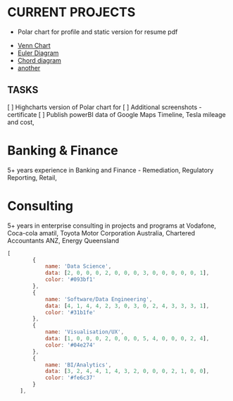 # CURRENT PROJECTS #
* Polar chart for profile and static version for resume pdf
- [Venn Chart](https://jscharting.com/examples/chart-types/venn/icon-groups/#)
- [Euler Diagram](https://upset.js.org/chartjs-chart-venn/examples/)
- [Chord diagram](https://jsfiddle.net/t2g3je69/)
- [another](https://jsfiddle.net/kelvinau/geuL3vnp/)

## TASKS
[ ] Highcharts version of Polar chart for
[ ] Additional screenshots - certificate
[ ] Publish powerBI data of Google Maps Timeline, Tesla mileage and cost, 



# Banking & Finance #
5+ years experience in Banking and Finance - Remediation, Regulatory Reporting, Retail, 

# Consulting #
5+ years in enterprise consulting in projects and programs at Vodafone, Coca-cola amatil, Toyota Motor Corporation Australia, Chartered Accountants ANZ, Energy Queensland 

```javascript
[
        {
            name: 'Data Science',
            data: [2, 0, 0, 0, 2, 0, 0, 0, 3, 0, 0, 0, 0, 0, 1],
            color: '#093bf1' 
        },
        {
            name: 'Software/Data Engineering',
            data: [4, 1, 4, 4, 2, 3, 0, 3, 0, 2, 4, 3, 3, 3, 1],
            color: '#31b1fe' 
        },
        {
            name: 'Visualisation/UX',
            data: [1, 0, 0, 0, 2, 0, 0, 0, 5, 4, 0, 0, 0, 2, 4],
            color: '#04e274' 
        },
        {
            name: 'BI/Analytics',
            data: [3, 2, 4, 4, 1, 4, 3, 2, 0, 0, 0, 2, 1, 0, 0],
            color: '#fe6c37'
        }
    ],
```
